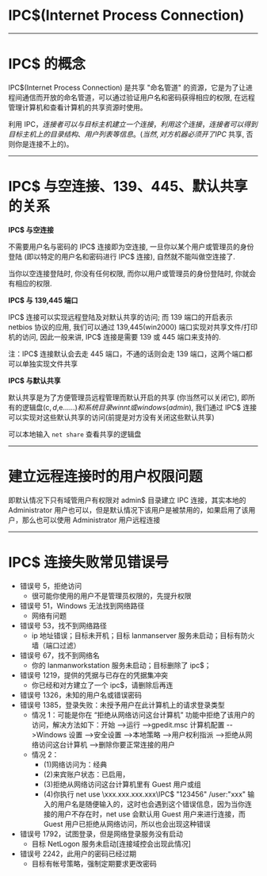 # IPC$(Internet Process Connection)

---

# IPC$ 的概念

IPC$(Internet Process Connection) 是共享 "命名管道" 的资源，它是为了让进程间通信而开放的命名管道，可以通过验证用户名和密码获得相应的权限, 在远程管理计算机和查看计算机的共享资源时使用。

利用 IPC$，连接者可以与目标主机建立一个连接，利用这个连接，连接者可以得到目标主机上的目录结构、用户列表等信息。(当然, 对方机器必须开了 IPC$ 共享, 否则你是连接不上的)。

---

# IPC$ 与空连接、139、445、默认共享的关系

**IPC$ 与空连接**

不需要用户名与密码的 IPC$ 连接即为空连接, 一旦你以某个用户或管理员的身份登陆 (即以特定的用户名和密码进行 IPC$ 连接), 自然就不能叫做空连接了.

当你以空连接登陆时, 你没有任何权限, 而你以用户或管理员的身份登陆时, 你就会有相应的权限.

**IPC$ 与 139,445 端口**

IPC$ 连接可以实现远程登陆及对默认共享的访问; 而 139 端口的开启表示 netbios 协议的应用, 我们可以通过 139,445(win2000) 端口实现对共享文件/打印机的访问, 因此一般来讲, IPC$ 连接是需要 139 或 445 端口来支持的.

注：IPC$ 连接默认会去走 445 端口，不通的话则会走 139 端口，这两个端口都可以单独实现文件共享

**IPC$ 与默认共享**

默认共享是为了方便管理员远程管理而默认开启的共享 (你当然可以关闭它), 即所有的逻辑盘(c$,d$,e$……) 和系统目录 winnt 或 windows(admin$), 我们通过 IPC$ 连接可以实现对这些默认共享的访问(前提是对方没有关闭这些默认共享)

可以本地输入 `net share` 查看共享的逻辑盘

---

# 建立远程连接时的用户权限问题

即默认情况下只有域管用户有权限对 admin$ 目录建立 IPC 连接，其实本地的 Administrator 用户也可以，但是默认情况下该用户是被禁用的，如果启用了该用户，那么也可以使用 Administrator 用户远程连接

---

# IPC$ 连接失败常见错误号

- 错误号 5，拒绝访问
    - 很可能你使用的用户不是管理员权限的，先提升权限
- 错误号 51，Windows 无法找到网络路径
    - 网络有问题
- 错误号 53，找不到网络路径
    - ip 地址错误；目标未开机；目标 lanmanserver 服务未启动；目标有防火墙（端口过滤）
- 错误号 67，找不到网络名
    - 你的 lanmanworkstation 服务未启动；目标删除了 ipc$；
- 错误号 1219，提供的凭据与已存在的凭据集冲突
    - 你已经和对方建立了一个 ipc$，请删除后再连
- 错误号 1326，未知的用户名或错误密码
- 错误号 1385，登录失败：未授予用户在此计算机上的请求登录类型
    - 情况 1：可能是你在 “拒绝从网络访问这台计算机” 功能中拒绝了该用户的访问，解决方法如下：开始 -->运行 -->gpedit.msc 计算机配置 -->Windows 设置 -->安全设置 -->本地策略 -->用户权利指派 -->拒绝从网络访问这台计算机 -->删除你要正常连接的用户
    - 情况 2：
        - (1)网络访问为：经典
        - (2)来宾账户状态：已启用，
        - (3)拒绝从网络访问这台计算机里有 Guest 用户或组
        - (4)你执行 net use \\xxx.xxx.xxx.xxx\IPC$ "123456" /user:"xxx" 输入的用户名是随便输入的，这时也会遇到这个错误信息，因为当你连接的用户不存在时，net use 会默认用 Guest 用户来进行连接，而 Guest 用户已拒绝从网络访问，所以也会出现这种错误
- 错误号 1792，试图登录，但是网络登录服务没有启动
    - 目标 NetLogon 服务未启动[连接域控会出现此情况]
- 错误号 2242，此用户的密码已经过期
    - 目标有帐号策略，强制定期要求更改密码
